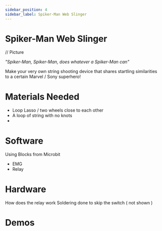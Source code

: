 ```yaml
---
sidebar_position: 4
sidebar_label: Spiker-Man Web Slinger
---
```


# Spiker-Man Web Slinger #
// Picture 

*"Spiker-Man, Spiker-Man, does whatever a Spiker-Man can"*

Make your very own string shooting device that shares startling similarities to a certain Marvel / Sony superhero!

# Materials Needed #
- Loop Lasso / two wheels close to each other
- A loop of string with no knots
- 
  
# Software #
Using Blocks from Microbit
- EMG
- Relay

# Hardware #
How does the relay work
Soldering done to skip the switch ( not shown )

# Demos #
#
